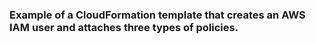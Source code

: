
### Example of a CloudFormation template that creates an AWS IAM user and attaches three types of policies.